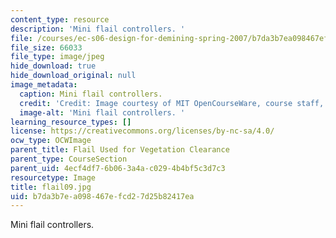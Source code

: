 ```yaml
---
content_type: resource
description: 'Mini flail controllers. '
file: /courses/ec-s06-design-for-demining-spring-2007/b7da3b7ea098467efcd27d25b82417ea_flail09.jpg
file_size: 66033
file_type: image/jpeg
hide_download: true
hide_download_original: null
image_metadata:
  caption: Mini flail controllers.
  credit: 'Credit: Image courtesy of MIT OpenCourseWare, course staff, and students.'
  image-alt: 'Mini flail controllers. '
learning_resource_types: []
license: https://creativecommons.org/licenses/by-nc-sa/4.0/
ocw_type: OCWImage
parent_title: Flail Used for Vegetation Clearance
parent_type: CourseSection
parent_uid: 4ecf4df7-6b06-3a4a-c029-4b4bf5c3d7c3
resourcetype: Image
title: flail09.jpg
uid: b7da3b7e-a098-467e-fcd2-7d25b82417ea
---
```

Mini flail controllers. 